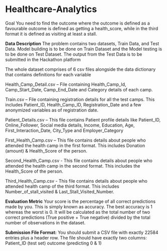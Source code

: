 # Healthcare-Analytics
Goal You need to find the outcome where the outcome is defined as a favourable outcome is defined as getting a health_score, while in the third format it is defined as visiting at least a stall.

**Data Description**
The problem contains two datasets, Train Data, and Test Data. Model building is to be done on Train Dataset and the Model testing is to be done on Test Dataset. The output from the Test Data is to be submitted in the Hackathon platform

The whole dataset comprises of 6 csv files alongside the data dictionary that contains definitions for each variable

Health_Camp_Detail.csv – File containing Health_Camp_Id, Camp_Start_Date, Camp_End_Date and Category details of each camp.

Train.csv – File containing registration details for all the test camps. This includes Patient_ID, Health_Camp_ID, Registration_Date and a few anonymized variables as of registration date.

Patient_Details.csv – This file contains Patient profile details like Patient_ID, Online_Follower, Social media details, Income, Education, Age, First_Interaction_Date, City_Type and Employer_Category

First_Health_Camp.csv – This file contains details about people who attended the health camp in the first format. This includes Donation (amount) & Health_Score of the person.

Second_Health_Camp.csv - This file contains details about people who attended the health camp in the second format. This includes the Health_Score of the person.

Third_Health_Camp.csv - This file contains details about people who attended health camp of the third format. This includes Number_of_stall_visited & Last_Stall_Visited_Number.

**Evaluation Metric**
Your score is the percentage of all correct predictions made by you. This is simply known as accuracy. The best accuracy is 1 whereas the worst is 0. It will be calculated as the total number of two correct predictions (True positive + True negative) divided by the total number of observations in the dataset.

**Submission File Format:**
You should submit a CSV file with exactly 22584 entries plus a header row.
The file should have exactly two columns:
Patient_ID (test set)
outcome (predicting 0 & 1)
